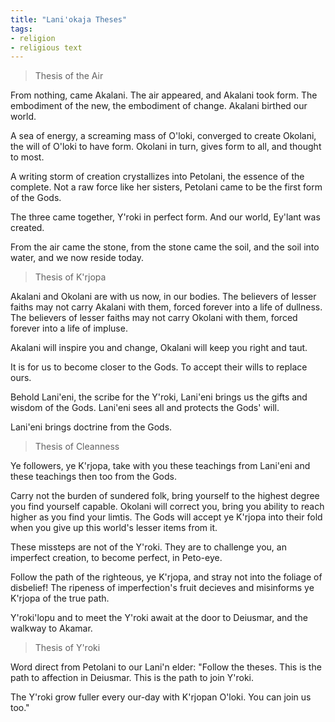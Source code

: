 ```yaml
---
title: "Lani'okaja Theses"
tags:
- religion
- religious text
---
```

>Thesis of the Air

From nothing, came Akalani.
The air appeared, and Akalani took form.
The embodiment of the new, the embodiment of change.
Akalani birthed our world.

A sea of energy, a screaming mass of O'loki, converged to create Okolani, the will of O'loki to have form.
Okolani in turn, gives form to all, and thought to most.

A writing storm of creation crystallizes into Petolani, the essence of the complete.
Not a raw force like her sisters, Petolani came to be the first form of the Gods.

The three came together, Y'roki in perfect form. And our world, Ey'lant was created.

From the air came the stone, from the stone came the soil, and the soil into water, and we now reside today.

>Thesis of K'rjopa

Akalani and Okolani are with us now, in our bodies.
The believers of lesser faiths may not carry Akalani with them, forced forever into a life of dullness.
The believers of lesser faiths may not carry Okolani with them, forced forever into a life of impluse.

Akalani will inspire you and change, Okalani will keep you right and taut.

It is for us to become closer to the Gods.
To accept their wills to replace ours.

Behold Lani'eni, the scribe for the Y'roki, Lani'eni brings us the gifts and wisdom of the Gods. Lani'eni sees all and protects the Gods' will.

Lani'eni brings doctrine from the Gods.

>Thesis of Cleanness

Ye followers, ye K'rjopa, take with you these teachings from Lani'eni and these teachings then too from the Gods.

Carry not the burden of sundered folk, bring yourself to the highest degree you find yourself capable. Okolani will correct you, bring you ability to reach higher as you find your limtis. The Gods will accept ye K'rjopa into their fold when you give up this world's lesser items from it.

These missteps are not of the Y'roki. They are to challenge you, an imperfect creation, to become perfect, in Peto-eye.

Follow the path of the righteous, ye K'rjopa, and stray not into the foliage of disbelief! The ripeness of imperfection's fruit decieves and misinforms ye K'rjopa of the true path.

Y'roki'lopu and to meet the Y'roki await at the door to Deiusmar, and the walkway to Akamar.

>Thesis of Y'roki

Word direct from Petolani to our Lani'n elder:
"Follow the theses.
This is the path to affection in Deiusmar.
This is the path to join Y'roki.

The Y'roki grow fuller every our-day with K'rjopan O'loki. You can join us too."